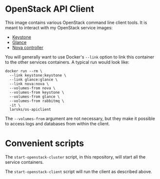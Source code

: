 OpenStack API Client
====================

This image contains various OpenStack command line client tools.  It
is meant to interact with my OpenStack service images:

- [Keystone][]
- [Glance][]
- [Nova controller][]

[keystone]: https://registry.hub.docker.com/u/larsks/keystone/
[glance]: https://registry.hub.docker.com/u/larsks/glance/
[nova controller]: https://registry.hub.docker.com/u/larsks/nova-controller/

You will generally want to use Docker's `--link` option to link this
container to the other services containers.  A typical run would look
like:

    docker run --rm \
      --link keystone:keystone \
      --link glance:glance \
      --link nova:nova \
      --volumes-from nova \
      --volumes-from keystone \
      --volumes-from glance \
      --volumes-from rabbitmq \
      -it \
      larsks/os-apiclient

The `--volumes-from` argument are not necessary, but they make it
possible to access logs and databases from within the client.

Convenient scripts
==================

The `start-openstack-cluster` script, in this repository, will start
all the service containers.

The `start-openstack-client` script will run the client as described
above.


